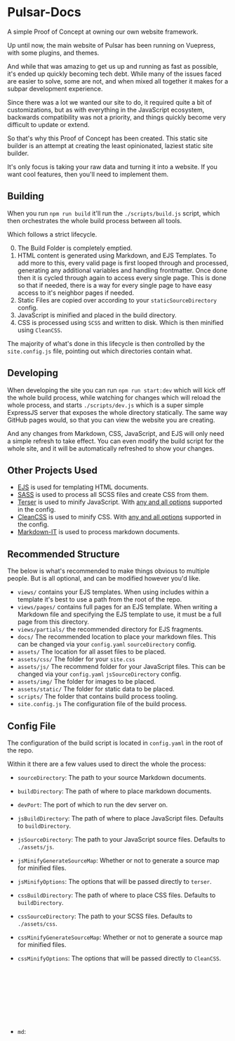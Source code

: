 # Pulsar-Docs

A simple Proof of Concept at owning our own website framework.

Up until now, the main website of Pulsar has been running on Vuepress, with some plugins, and themes.

And while that was amazing to get us up and running as fast as possible, it's ended up quickly becoming tech debt.
While many of the issues faced are easier to solve, some are not, and when mixed all together it makes for a subpar development experience.

Since there was a lot we wanted our site to do, it required quite a bit of customizations, but as with everything in the JavaScript ecosystem, backwards compatibility was not a priority, and things quickly become very difficult to update or extend.

So that's why this Proof of Concept has been created. This static site builder is an attempt at creating the least opinionated, laziest static site builder.

It's only focus is taking your raw data and turning it into a website. If you want cool features, then you'll need to implement them.

## Building

When you run `npm run build` it'll run the `./scripts/build.js` script, which then orchestrates the whole build process between all tools.

Which follows a strict lifecycle.

0) The Build Folder is completely emptied.
1) HTML content is generated using Markdown, and EJS Templates.
    To add more to this, every valid page is first looped through and processed, generating any additional variables and handling frontmatter. Once done then it is cycled through again to access every single page.
    This is done so that if needed, there is a way for every single page to have easy access to it's neighbor pages if needed.
2) Static Files are copied over according to your `staticSourceDirectory` config.
3) JavaScript is minified and placed in the build directory.
4) CSS is processed using `SCSS` and written to disk. Which is then minified using `CleanCSS`.

The majority of what's done in this lifecycle is then controlled by the `site.config.js` file, pointing out which directories contain what.

## Developing

When developing the site you can run `npm run start:dev` which will kick off the whole build process, while watching for changes which will reload the whole process, and starts `./scripts/dev.js` which is a super simple ExpressJS server that exposes the whole directory statically. The same way GitHub pages would, so that you can view the website you are creating.

And any changes from Markdown, CSS, JavaScript, and EJS will only need a simple refresh to take effect. You can even modify the build script for the whole site, and it will be automatically refreshed to show your changes.

## Other Projects Used

* [EJS](https://ejs.co/#promo) is used for templating HTML documents.
* [SASS](https://sass-lang.com/) is used to process all SCSS files and create CSS from them.
* [Terser](https://github.com/terser/terser) is used to minify JavaScript. With [any and all options](https://github.com/terser/terser#minify-options) supported in the config.
* [CleanCSS](https://github.com/clean-css/clean-css) is used to minify CSS. With [any and all options](https://github.com/clean-css/clean-css#constructor-options) supported in the config.
* [Markdown-IT](https://github.com/markdown-it/markdown-it) is used to process markdown documents.

## Recommended Structure

The below is what's recommended to make things obvious to multiple people. But is all optional, and can be modified however you'd like.

* `views/` contains your EJS templates. When using includes within a template it's best to use a path from the root of the repo.
* `views/pages/` contains full pages for an EJS template. When writing a Markdown file and specifying the EJS template to use, it must be a full page from this directory.
* `views/partials/` the recommended directory for EJS fragments.
* `docs/` The recommended location to place your markdown files. This can be changed via your `config.yaml` `sourceDirectory` config.
* `assets/` The location for all asset files to be placed.
* `assets/css/` The folder for your `site.css`
* `assets/js/` The recommend folder for your JavaScript files. This can be changed via your `config.yaml` `jsSourceDirectory` config.
* `assets/img/` The folder for images to be placed.
* `assets/static/` The folder for static data to be placed.
* `scripts/` The folder that contains build process tooling.
* `site.config.js` The configuration file of the build process.

## Config File

The configuration of the build script is located in `config.yaml` in the root of the repo.

Within it there are a few values used to direct the whole the process:

* `sourceDirectory`: <string> The path to your source Markdown documents.
* `buildDirectory`: <string> The path of where to place markdown documents.
* `devPort`: <integer> The port of which to run the dev server on.
* `jsBuildDirectory`: <string> The path of where to place JavaScript files. Defaults to `buildDirectory`.
* `jsSourceDirectory`: <string> The path to your JavaScript source files. Defaults to `./assets/js`.
* `jsMinifyGenerateSourceMap`: <boolean> Whether or not to generate a source map for minified files.
* `jsMinifyOptions`: <object> The options that will be passed directly to `terser`.
* `cssBuildDirectory`: <string> The path of where to place CSS files. Defaults to `buildDirectory`.
* `cssSourceDirectory`: <string> The path to your SCSS files. Defaults to `./assets/css`.
* `cssMinifyGenerateSourceMap`: <boolean> Whether or not to generate a source map for minified files.
* `cssMinifyOptions`: <object> The options that will be passed directly to `CleanCSS`.
* `md`: <object> You can optionally specify a `md` object in the config, which will be used to override the `Markdown-IT` instance used to process markdown documents. Keep in mind setting this will remove all native markdown features.
* `staticBuildDirectory`: <string> The path to place static files.
* `staticSourceDirectory`: <*> This field is used to direct how any static files move from one directory to another.

  This could be any of the following:
    - A string of a path.
    - An array of strings of paths.
    - An array of objects each with a `to` and `from` keys specifying where a file should move `to` and where `from`.
      The `to` and `from` fields themselves can be a path directly to a file or to a directory. Where a directory will then copy the entire contents of that directory to the specified path.
    - Additionally the array could be a mix of objects and strings.

  Some common use cases here, and ones recommended to configure right out of the box could be:
    - Moving images to an images folder `{ from: "./assets/img", to: "./dist/images" }`
    - Moving files from a `node_module` `{ from: "./node_modules/dep/img.png", to: "./dist/images/img.png" }`

      But please note this should not be used for files that need to be processed. As once moved they will not receive any processing on them. If you need to include additional Markdown that should be done using the include feature of the markdown document, or if you need to include some CSS that should be done using the SCSS include feature.
* `sidebar`: This defines any global sidebar you'd like to have accessible in the EJS templates. This could either be an object directly listed in the config, or could be the relative path to a file. If it is a reference to a file the following file formats are currently supported:
  - `json`
* `defaultView`: Allows specifying the name of a default EJS view when the frontmatter of a doc doesn't specify one. Should only define the filename itself, without any extension. e.g. `./views/partials/home.ejs` => `"defaultView": "home"`
* `viewPagePath`: This is the path to your full EJS pages. By default `./views/pages`

## Markdown Frontmatter

Your frontmatter of your Markdown documents is important, and directs some aspects of the build process.

It's important to remember that a file will only be assumed to be a valid HTML page, if it contains frontmatter data. If the frontmatter is not included, it's assumed that it should not be in the final output, and is part of a markdown fragment.

When writing your Frontmatter some important notes:
* No key of your frontmatter can be named `content` this is the key the body of your markdown is assigned when handed to the EJS templating engine.
* The data in your frontmatter is available to the EJS templating engine, so that placing a frontmatter field of `title: Hello World` is then available within an EJS view as `<%=title%>`.
* Any valid YAML may exist within your frontmatter, providing as many features as you'd like to your EJS template.
* It's recommended to not begin any front matter values with '_' as that prefix is used by the Universally Available Frontmatter elements.

## EJS Templates

Your EJS templates are largely the same as you'd find in any other setup. The most important notes:

* You can check if `DEV_MODE` is true or false to change your `dist` output from when running locally or when building the application for production.
* Any variables you need to build a specific instance of a page is defined via the frontmatter of your Markdown document.
* To access the main Markdown Body as HTML within an EJS template simply use `<%- content %>` to apply it to the page.
* To allow your EJS templates to access extra variables that can't be defined in a normal YAML frontmatter, there is a set of Universally Available Frontmatter elements, that are injected to mimic the frontmatter variables that EJS templates can access. They are always prefixed with '_' and are the following:
  - `_timeToRead`: This is a value in minutes, of the estimated time to read the current page.
  - `_date`: This is the date the file was created.
  - `_sidebar`: This is the contents of any `sidebar` value added to the config.
  - `_markdown`: This is the full contents of the raw markdown document used to build the page.

# Supported Markdown Extensions

## `markdown-it-include`

* [NPM](https://www.npmjs.com/package/markdown-it-include)
* [GitHub](https://github.com/camelaissani/markdown-it-include)

Markdown-it plugin which adds the ability to include markdown fragment files.

The default configuration will require specifying a full path to the fragment, from the root of the repo.

A note, you should not use quotes in this path. It will likely fail to import if your path contains quotes.

```markdown
!!!include(docs/micro.md)!!!
```

## `markdown-it-include-ejs`

This is a custom plugin, that lives in `./scripts/markdown-it-include-ejs.js`.

Which allows you to specify an EJS template to include into the page.

Again requires specifying the full path from the root of the repo.

A note, the EJS script that's imported should not use any variables as they will
not retain the context, and will be parsed as standard HTML. This may mean it is best suited for importing banners, or other warnings that may appear multiple times throughout a document.

```markdown
!!!includeEJS(views/partials/simple.ejs)!!!
```

## `markdown-it-expandable`

* [NPM](https://www.npmjs.com/package/markdown-it-expandable)
* [GitHub](https://github.com/bioruebe/markdown-it-collapsible)

Markdown-it plugin, which adds the HTML `<details>` and `<summary>` elements.

You are able to define these items either as default open, or default closed.

```markdown
+++ Click Me!
This Hidden text is open by default.
+++
```

## `markdown-it-named-code-blocks`

* [NPM](https://www.npmjs.com/package/@speedy-js/code-title)
* [GitHub](https://github.com/tsutsu3/markdown-it-named-code-blocks)

Markdown-it plugin to create named code blocks.

## `markdown-it-kbd`

* [NPM](https://www.npmjs.com/package/@gerhobbelt/markdown-it-kbd)
* [GitHub](https://github.com/jGleitz/markdown-it-kbd)

Markdown-it plugin for keystrokes.

Renders `[[x]]` as `<kbd>x</kbd>`.

## `markdown-it-attrs`

* [NPM](https://www.npmjs.com/package/markdown-it-attrs)
* [GitHub](https://github.com/arve0/markdown-it-attrs)

Markdown-it plugin that allows adding classes, identifiers and attributes to markdown.

```markdown
Some Text {.class #identifier attr=value attr2="spaced value"}
```

## `markdown-it-highlightjs`

* [NPM](https://www.npmjs.com/package/markdown-it-highlightjs)
* [GitHub](https://github.com/valeriangalliat/markdown-it-highlightjs)

Markdown-it plugin to use `highlight.js`.

Provides code highlighting to code blocks.

## `markdown-it-emoji`

* [NPM](https://www.npmjs.com/package/markdown-it-emoji)
* [GitHub](https://github.com/markdown-it/markdown-it-emoji)

Markdown-it plugin adding emoji & emoticon syntax support.

Use something like `:smiley:` to output 😃. Also supports emoticon shortcuts like `:)`.

Valid emoji [list](https://gist.github.com/rxaviers/7360908).

## `markdown-it-fontawesome`

* [NPM](https://www.npmjs.com/package/markdown-it-fontawesome)
* [GitHub](https://github.com/nunof07/markdown-it-fontawesome)

Markdown-it plugin that adds Font Awesome icons support.

```markdown
Hello World! :fa-flag:

- [:fa-google: Google](https://www.google.com/)
```

## `markdown-it-sub`

* [NPM](https://www.npmjs.com/package/markdown-it-sub)
* [GitHub](https://github.com/markdown-it/markdown-it-sub)

Markdown-it plugin providing subscript support.

`H~2~0` => `H<sub>2</sub>0`

## `markdown-it-sup`

* [NPM](https://www.npmjs.com/package/markdown-it-sup)
* [GitHub](https://github.com/markdown-it/markdown-it-sup)

Markdown-it plugin for Superscript support.

`29^th^` => `29<sup>th</sup>`

## `markdown-it-container`

* [NPM](https://www.npmjs.com/package/markdown-it-container)
* [GitHub](https://github.com/markdown-it/markdown-it-container)

Markdown-it plugin for creating block-level custom containers.

Each supported container has to be created individually.

```markdown
::: info
Some Text
:::
```

Supported container types:
* `info`
* `warning`

## `markdown-it-ins`

* [NPM](https://www.npmjs.com/package/markdown-it-ins)
* [GitHub](https://github.com/markdown-it/markdown-it-ins)

Markdown-it plugin for `<ins>` support.

`++inserted++` => `<ins>inserted</ins>`

## `markdown-it-del`

Custom plugin, that lives `./scripts/markdown-it-del.js`.

Mirrored from `markdown-it-ins` supports the `<del>` element.

`--deleted--` => `<del>deleted</del>`

## `markdown-it-codetabs`

* [NPM](https://www.npmjs.com/package/markdown-it-codetabs)
* [GitHub](https://github.com/cncws/markdown-it-codetabs)

Code tabs plugin.

````markdown

```js [g1:JavaScript]
console.log("hello");
```

```py [g1:Python3]
print("hello")
```

````

## `markdown-it-footnote`

* [NPM](https://www.npmjs.com/package/markdown-it-footnote)
* [GitHub](https://github.com/markdown-it/markdown-it-footnote)

Footnotes plugin for `markdown-it`.

```markdown

Here is an inline note.^[Inline notes are easier to write, since you don't have
to pick an identifier.]

Here is a footnote reference,[^1] and another.[^longnote]

[^1]: Here is the footnote.
[^longnote]: Here's one with multiple blocks.
  Subsequent paragraphs are indented to show that they belong to the previous
  footnote.

```

## `markdown-it-task-lists`

* [NPM](https://www.npmjs.com/package/markdown-it-task-lists)
* [GitHub](https://github.com/revin/markdown-it-task-lists)

Adds tasklist support as per the [GFM extension](https://github.github.com/gfm/#task-list-items-extension-)

```markdown

- [x] foo
  - [ ] bar
  - [x] baz
- [ ] bim

```
